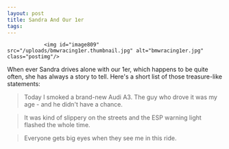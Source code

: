 ```yaml
---
layout: post
title: Sandra And Our 1er
tags:
---
```



                <img id="image809" src="/uploads/bmwracing1er.thumbnail.jpg" alt="bmwracing1er.jpg" class="postimg"/>
<p>When ever Sandra drives alone with our 1er, which happens to be quite often, she has always a story to tell. Here's a short list of those treasure-like statements:</p>
<blockquote>Today I smoked a brand-new Audi A3. The guy who drove it was my age - and he didn't have a chance.</blockquote>
<blockquote>It was kind of slippery on the streets and the ESP warning light flashed the whole time.</blockquote>
<blockquote>Everyone gets big eyes when they see me in this ride.</blockquote>
